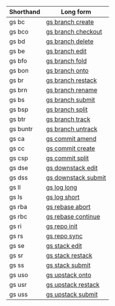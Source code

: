 | **Shorthand** | **Long form** |
|  --- | --- |
| gs bc | [gs branch create](/cli/reference.md#gs-branch-create) |
| gs bco | [gs branch checkout](/cli/reference.md#gs-branch-checkout) |
| gs bd | [gs branch delete](/cli/reference.md#gs-branch-delete) |
| gs be | [gs branch edit](/cli/reference.md#gs-branch-edit) |
| gs bfo | [gs branch fold](/cli/reference.md#gs-branch-fold) |
| gs bon | [gs branch onto](/cli/reference.md#gs-branch-onto) |
| gs br | [gs branch restack](/cli/reference.md#gs-branch-restack) |
| gs brn | [gs branch rename](/cli/reference.md#gs-branch-rename) |
| gs bs | [gs branch submit](/cli/reference.md#gs-branch-submit) |
| gs bsp | [gs branch split](/cli/reference.md#gs-branch-split) |
| gs btr | [gs branch track](/cli/reference.md#gs-branch-track) |
| gs buntr | [gs branch untrack](/cli/reference.md#gs-branch-untrack) |
| gs ca | [gs commit amend](/cli/reference.md#gs-commit-amend) |
| gs cc | [gs commit create](/cli/reference.md#gs-commit-create) |
| gs csp | [gs commit split](/cli/reference.md#gs-commit-split) |
| gs dse | [gs downstack edit](/cli/reference.md#gs-downstack-edit) |
| gs dss | [gs downstack submit](/cli/reference.md#gs-downstack-submit) |
| gs ll | [gs log long](/cli/reference.md#gs-log-long) |
| gs ls | [gs log short](/cli/reference.md#gs-log-short) |
| gs rba | [gs rebase abort](/cli/reference.md#gs-rebase-abort) |
| gs rbc | [gs rebase continue](/cli/reference.md#gs-rebase-continue) |
| gs ri | [gs repo init](/cli/reference.md#gs-repo-init) |
| gs rs | [gs repo sync](/cli/reference.md#gs-repo-sync) |
| gs se | [gs stack edit](/cli/reference.md#gs-stack-edit) |
| gs sr | [gs stack restack](/cli/reference.md#gs-stack-restack) |
| gs ss | [gs stack submit](/cli/reference.md#gs-stack-submit) |
| gs uso | [gs upstack onto](/cli/reference.md#gs-upstack-onto) |
| gs usr | [gs upstack restack](/cli/reference.md#gs-upstack-restack) |
| gs uss | [gs upstack submit](/cli/reference.md#gs-upstack-submit) |
